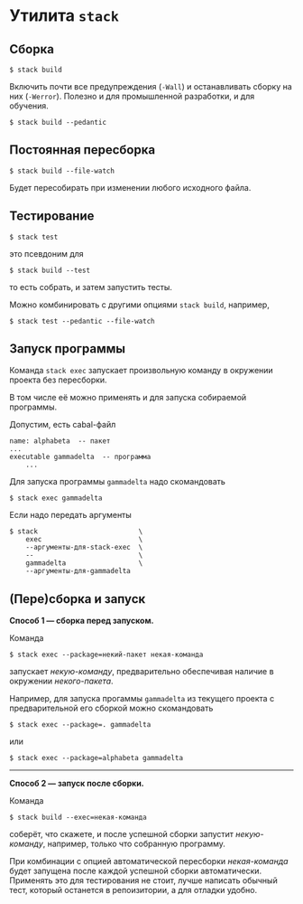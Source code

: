 # Утилита `stack`

## Сборка

    $ stack build

Включить почти все предупреждения (`-Wall`) и останавливать сборку на них
(`-Werror`). Полезно и для промышленной разработки, и для обучения.

    $ stack build --pedantic

## Постоянная пересборка

    $ stack build --file-watch

Будет пересобирать при изменении любого исходного файла.

## Тестирование

    $ stack test

это псевдоним для

    $ stack build --test

то есть собрать, и затем запустить тесты.

Можно комбинировать с другими опциями `stack build`, например,

    $ stack test --pedantic --file-watch

## Запуск программы

Команда `stack exec` запускает произвольную команду в окружении проекта
без пересборки.

В том числе её можно применять и для запуска собираемой программы.

Допустим, есть cabal-файл

    name: alphabeta  -- пакет
    ...
    executable gammadelta  -- программа
        ...

Для запуска программы `gammadelta` надо скомандовать

    $ stack exec gammadelta

Если надо передать аргументы

    $ stack                         \
        exec                        \
        --аргументы-для-stack-exec  \
        --                          \
        gammadelta                  \
        --аргументы-для-gammadelta

## (Пере)сборка и запуск

**Способ 1 — сборка перед запуском.**

Команда

    $ stack exec --package=некий-пакет некая-команда

запускает _некую-команду_,
предварительно обеспечивая наличие в окружении _некого-пакета_.

Например, для запуска прогаммы `gammadelta` из текущего проекта
с предварительной его сборкой можно скомандовать

    $ stack exec --package=. gammadelta

или

    $ stack exec --package=alphabeta gammadelta

---

**Способ 2 — запуск после сборки.**

Команда

    $ stack build --exec=некая-команда

соберёт, что скажете, и после успешной сборки запустит _некую-команду_,
например, только что собранную программу.

При комбинации с опцией автоматической пересборки
_некая-команда_ будет запущена после каждой успешной сборки автоматически.
Применять это для тестирования не стоит, лучше написать обычный тест,
который останется в репоизитории, а для отладки удобно.
